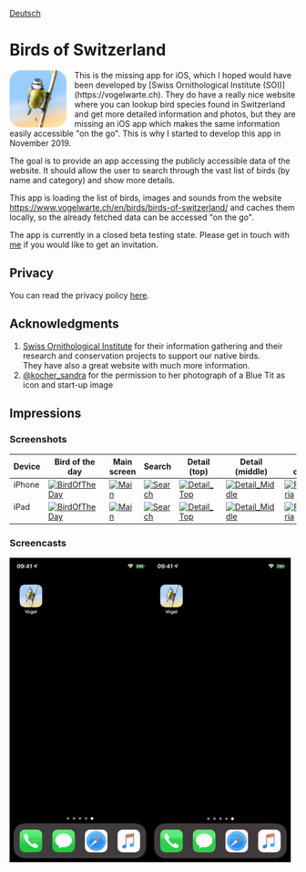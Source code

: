 [Deutsch](de/README.md)

#  Birds of Switzerland

<img src="assets/AppIcon.png" alt="App icon" style="max-width: 100px; vertical-align: text-top; float: left; padding-right: 1em;"> 
This is the missing app for iOS, which I hoped would have been developed by [Swiss Ornithological Institute (SOI)](https://vogelwarte.ch).
They do have a really nice website where you can lookup bird species found in Switzerland and get more detailed information and photos, but they are missing
an iOS app which makes the same information easily accessible "on the go".  
This is why I started to develop this app in November 2019.

The goal is to provide an app accessing the publicly accessible data of the website. It should allow the user to search through the vast list of birds (by name and category) and show more details.

This app is loading the list of birds, images and sounds from the website https://www.vogelwarte.ch/en/birds/birds-of-switzerland/ and caches them locally, 
so the already fetched data can be accessed "on the go".

The app is currently in a closed beta testing state. Please get in touch with [me](mailto:pd95@users.noreply.github.com?subject=Swiss-Birds-App%20beta) if you would like to get an invitation.

## Privacy

You can read the privacy policy [here](privacy.md).

## Acknowledgments

1. [Swiss Ornithological Institute](https://vogelwarte.ch) for their information gathering and their research and conservation projects to support our native birds.    
They have also a great website with much more information.
2. [@kocher_sandra](https://twitter.com/kocher_sandra) for the permission to her photograph of a Blue Tit as icon and start-up image

## Impressions

### Screenshots

<table>
  <thead>
    <tr>
      <th>Device</th>
      <th>Bird of the day</th>
      <th>Main screen</th>
      <th>Search</th>
      <th>Detail (top)</th>
      <th>Detail (middle)</th>
      <th>Filter criteria</th>
    </tr>
  </thead>
  <tbody>
    <tr>
      <td style="vertical-align:top">iPhone</td>
      <td><a href="/Swiss-Birds-App/screenshots/iPhone/German_00_BirdOfTheDay.jpeg"><img src="/Swiss-Birds-App/screenshots/iPhone/German_00_BirdOfTheDay.jpeg" width="100%" alt="BirdOfTheDay"></a></td>
      <td><a href="/Swiss-Birds-App/screenshots/iPhone/German_01_Main.jpeg"><img src="/Swiss-Birds-App/screenshots/iPhone/German_01_Main.jpeg" width="100%" alt="Main"></a></td>
      <td><a href="/Swiss-Birds-App/screenshots/iPhone/German_02_Search.jpeg"><img src="/Swiss-Birds-App/screenshots/iPhone/German_02_Search.jpeg" width="100%" alt="Search"></a></td>
      <td><a href="/Swiss-Birds-App/screenshots/iPhone/German_03_Detail_Top.jpeg"><img src="/Swiss-Birds-App/screenshots/iPhone/German_03_Detail_Top.jpeg" width="100%" alt="Detail_Top"></a></td>
      <td><a href="/Swiss-Birds-App/screenshots/iPhone/German_04_Detail_Middle.jpeg"><img src="/Swiss-Birds-App/screenshots/iPhone/German_04_Detail_Middle.jpeg" width="100%" alt="Detail_Middle"></a></td>
      <td><a href="/Swiss-Birds-App/screenshots/iPhone/German_05_Filtercriteria.jpeg"><img src="/Swiss-Birds-App/screenshots/iPhone/German_05_Filtercriteria.jpeg" width="100%" alt="Filtercriteria"></a></td>
    </tr>
    <tr>
      <td style="vertical-align:top">iPad</td>
      <td><a href="/Swiss-Birds-App/screenshots/iPad/German_00_BirdOfTheDay.jpeg"><img src="/Swiss-Birds-App/screenshots/iPad/German_00_BirdOfTheDay.jpeg" width="100%" alt="BirdOfTheDay"></a></td>
      <td><a href="/Swiss-Birds-App/screenshots/iPad/German_01_Main.jpeg"><img src="/Swiss-Birds-App/screenshots/iPad/German_01_Main.jpeg" width="100%" alt="Main"></a></td>
      <td><a href="/Swiss-Birds-App/screenshots/iPad/German_02_Search.jpeg"><img src="/Swiss-Birds-App/screenshots/iPad/German_02_Search.jpeg" width="100%" alt="Search"></a></td>
      <td><a href="/Swiss-Birds-App/screenshots/iPad/German_03_Detail_Top.jpeg"><img src="/Swiss-Birds-App/screenshots/iPad/German_03_Detail_Top.jpeg" width="100%" alt="Detail_Top"></a></td>
      <td><a href="/Swiss-Birds-App/screenshots/iPad/German_04_Detail_Middle.jpeg"><img src="/Swiss-Birds-App/screenshots/iPad/German_04_Detail_Middle.jpeg" width="100%" alt="Detail_Middle"></a></td>
      <td><a href="/Swiss-Birds-App/screenshots/iPad/German_05_Filtercriteria.jpeg"><img src="/Swiss-Birds-App/screenshots/iPad/German_05_Filtercriteria.jpeg" width="100%" alt="Filtercriteria"></a></td>
    </tr>
  </tbody>
</table>

### Screencasts

<img src="assets/images/iPhoneX_01_Bird_Search_de.gif" alt="iPhone Bird Search" width="49%"><img src="assets/images/iPhoneX_02_Filter_Search_de.gif" alt="iPhone Filter Search" width="49%">
